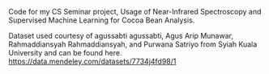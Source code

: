 Code for my CS Seminar project, Usage of Near-Infrared Spectroscopy and Supervised Machine Learning for Cocoa Bean Analysis.

Dataset used courtesy of agussabti agussabti, Agus Arip Munawar, Rahmaddiansyah Rahmaddiansyah, and Purwana Satriyo from Syiah Kuala University and can be found here.
https://data.mendeley.com/datasets/7734j4fd98/1
